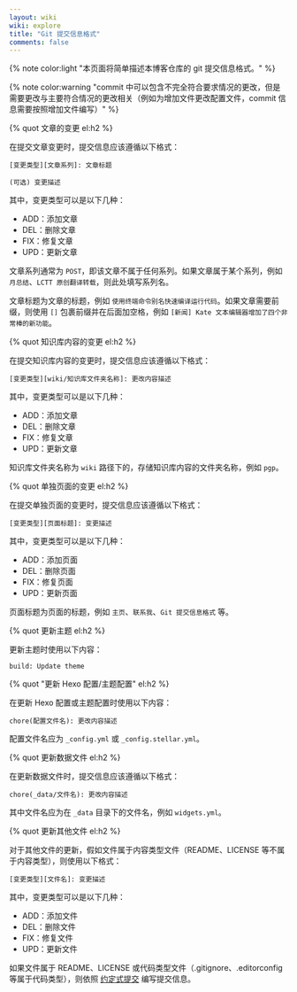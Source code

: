 ```yaml
---
layout: wiki
wiki: explore
title: "Git 提交信息格式"
comments: false
---
```


{% note color:light "本页面将简单描述本博客仓库的 git 提交信息格式。" %}

{% note color:warning "commit 中可以包含不完全符合要求情况的更改，但是需要更改与主要符合情况的更改相关（例如为增加文件更改配置文件，commit 信息需要按照增加文件编写）" %}

{% quot 文章的变更 el:h2 %}

在提交文章变更时，提交信息应该遵循以下格式：

```text
[变更类型][文章系列]: 文章标题

(可选) 变更描述
```

其中，变更类型可以是以下几种：

- ADD：添加文章
- DEL：删除文章
- FIX：修复文章
- UPD：更新文章

文章系列通常为 `POST`，即该文章不属于任何系列。如果文章属于某个系列，例如 `月总结`、`LCTT 原创翻译转载`，则此处填写系列名。

文章标题为文章的标题，例如 `使用终端命令别名快速编译运行代码`。如果文章需要前缀，则使用 `[]` 包裹前缀并在后面加空格，例如 `[新闻] Kate 文本编辑器增加了四个非常棒的新功能`。

{% quot 知识库内容的变更 el:h2 %}

在提交知识库内容的变更时，提交信息应该遵循以下格式：

```text
[变更类型][wiki/知识库文件夹名称]: 更改内容描述
```

其中，变更类型可以是以下几种：

- ADD：添加文章
- DEL：删除文章
- FIX：修复文章
- UPD：更新文章

知识库文件夹名称为 `wiki` 路径下的，存储知识库内容的文件夹名称，例如 `pgp`。

{% quot 单独页面的变更 el:h2 %}

在提交单独页面的变更时，提交信息应该遵循以下格式：

```text
[变更类型][页面标题]: 变更描述
```

其中，变更类型可以是以下几种：

- ADD：添加页面
- DEL：删除页面
- FIX：修复页面
- UPD：更新页面

页面标题为页面的标题，例如 `主页`、`联系我`、`Git 提交信息格式` 等。

{% quot 更新主题 el:h2 %}

更新主题时使用以下内容：

```text
build: Update theme
```

{% quot "更新 Hexo 配置/主题配置" el:h2 %}

在更新 Hexo 配置或主题配置时使用以下内容：

```text
chore(配置文件名): 更改内容描述
```

配置文件名应为 `_config.yml` 或 `_config.stellar.yml`。

{% quot 更新数据文件 el:h2 %}

在更新数据文件时，提交信息应该遵循以下格式：

```text
chore(_data/文件名): 更改内容描述
```

其中文件名应为在 `_data` 目录下的文件名，例如 `widgets.yml`。

{% quot 更新其他文件 el:h2 %}

对于其他文件的更新，假如文件属于内容类型文件（README、LICENSE 等不属于内容类型），则使用以下格式：

```text
[变更类型][文件名]: 变更描述
```

其中，变更类型可以是以下几种：

- ADD：添加文件
- DEL：删除文件
- FIX：修复文件
- UPD：更新文件

如果文件属于 README、LICENSE 或代码类型文件（.gitignore、.editorconfig 等属于代码类型），则依照 [约定式提交](https://www.conventionalcommits.org/zh-hans/v1.0.0/) 编写提交信息。

